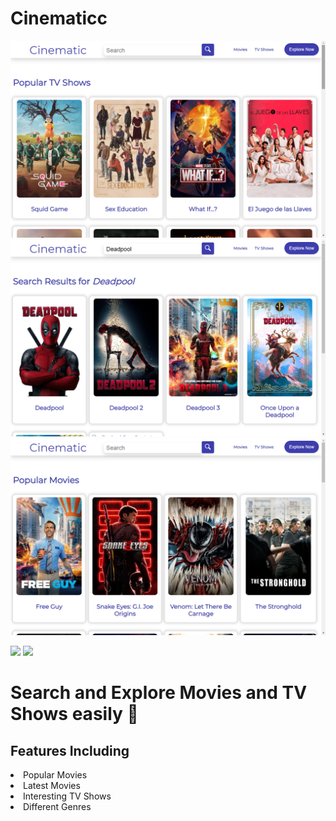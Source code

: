 # Cinematicc
![Screenshot](./Screenshot1.png)
![Screenshot](./Screenshot2.png)
![Screenshot](./Screenshot3.png)

![](https://img.shields.io/badge/API-TMDB-API-informational?style=flat&logo=github&logoColor=white&color=2bbc8a)
![](https://img.shields.io/badge/Framework-React-informational?style=flat&logo=react&logoColor=white&color=2bbc8a)

# Search and Explore Movies and TV Shows easily 🚀
## Features Including 
<li> Popular Movies </li>
<li> Latest Movies </li>
<li> Interesting TV Shows </li>
<li> Different Genres </li>

